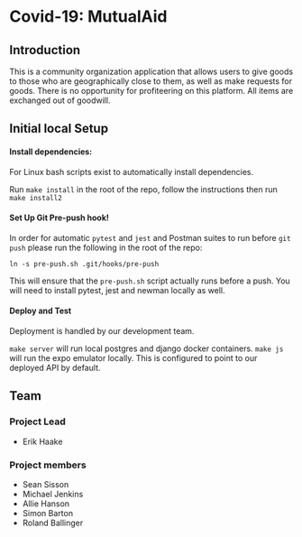 # Covid-19: MutualAid

## Introduction
This is a community organization application that allows users to give goods
to those who are geographically close to them, as well as make requests for goods.
There is no opportunity for profiteering on this platform. All items are exchanged out of goodwill.

## Initial local Setup

#### Install dependencies: 

For Linux bash scripts exist to automatically install dependencies.

Run `make install` in the root of the repo, follow the instructions then run `make install2`


#### Set Up Git Pre-push hook!
In order for automatic `pytest` and `jest` and Postman suites to run before `git push` please run the following in the root of the repo:

`ln -s pre-push.sh .git/hooks/pre-push`

This will ensure that the `pre-push.sh` script actually runs before a push.
You will need to install pytest, jest and newman locally as well.

#### Deploy and Test
Deployment is handled by our development team.

`make server` will run local postgres and django docker containers.
`make js` will run the expo emulator locally. This is configured to point to our deployed API by default.

## Team
### Project Lead
- Erik Haake

### Project members
- Sean Sisson
- Michael Jenkins
- Allie Hanson
- Simon Barton
- Roland Ballinger